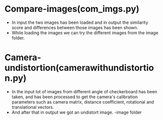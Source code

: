 # Compare-images(com_imgs.py)
- In input the two images has been loaded and in output the similarity score and differences between those images has been shown.
- While loading the images we can try the different images from the image folder.

# Camera-undistortion(camerawithundistortion.py)
- In the input lot of images from different angle of checkerboard has been taken, and has been processed to get the camera's calibration parameters such as camera matrix, distance coefficient, rotational and translational vectors. 
- And after that in output we got an undistort image.
-image folder 
